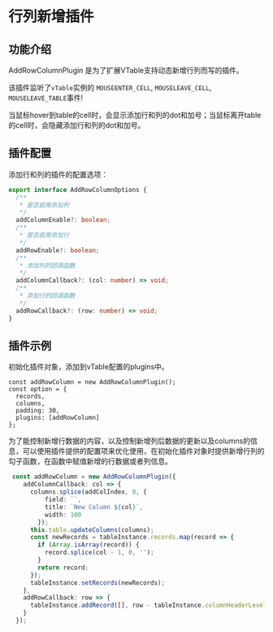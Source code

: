 # 行列新增插件

## 功能介绍

AddRowColumnPlugin 是为了扩展VTable支持动态新增行列而写的插件。

该插件监听了`vTable`实例的 `MOUSEENTER_CELL`, `MOUSELEAVE_CELL`, `MOUSELEAVE_TABLE`事件!

当鼠标hover到table的cell时，会显示添加行和列的dot和加号；当鼠标离开table的cell时，会隐藏添加行和列的dot和加号。

## 插件配置

添加行和列的插件的配置选项：

```ts
export interface AddRowColumnOptions {
  /**
   * 是否启用添加列
   */
  addColumnEnable?: boolean;
  /**
   * 是否启用添加行
   */
  addRowEnable?: boolean;
  /**
   * 添加列的回调函数
   */
  addColumnCallback?: (col: number) => void;
  /**
   * 添加行的回调函数
   */
  addRowCallback?: (row: number) => void;
}
```

## 插件示例
初始化插件对象，添加到vTable配置的plugins中。
```
const addRowColumn = new AddRowColumnPlugin();
const option = {
  records,
  columns,
  padding: 30,
  plugins: [addRowColumn]
};
```
为了能控制新增行数据的内容，以及控制新增列后数据的更新以及columns的信息，可以使用插件提供的配置项来优化使用，在初始化插件对象时提供新增行列的勾子函数，在函数中赋值新增的行数据或者列信息。
```ts
 const addRowColumn = new AddRowColumnPlugin({
    addColumnCallback: col => {
      columns.splice(addColIndex, 0, {
          field: ``,
          title: `New Column ${col}`,
          width: 100
        });
      this.table.updateColumns(columns);
      const newRecords = tableInstance.records.map(record => {
        if (Array.isArray(record)) {
          record.splice(col - 1, 0, '');
        }
        return record;
      });
      tableInstance.setRecords(newRecords);
    },
    addRowCallback: row => {
      tableInstance.addRecord([], row - tableInstance.columnHeaderLevelCount);
    }
  });
```